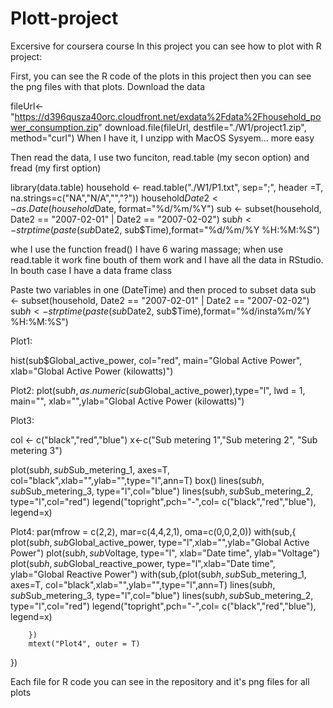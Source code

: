 Plott-project
=============

Excersive for coursera course
 In this project you can see how to plot with R project:
 
 First, you can see the R code of the plots in this project then you can see the png files with that plots.
Download the data

fileUrl<- "https://d396qusza40orc.cloudfront.net/exdata%2Fdata%2Fhousehold_power_consumption.zip"
download.file(fileUrl,
              destfile="./W1/project1.zip",
              method="curl")
When I have it, I unzipp with MacOS Sysyem... more easy 

Then read the data, I use two funciton, read.table (my secon option) and fread (my first
option)

library(data.table)
household <- read.table("./W1/P1.txt", sep=";", header =T, na.strings=c("NA","N/A","","?"))
household$Date2 <- as.Date(household$Date, format="%d/%m/%Y")
sub <- subset(household, Date2 == "2007-02-01" | Date2 == "2007-02-02")
sub$h <- strptime(paste(sub$Date2, sub$Time),format="%d/%m/%Y %H:%M:%S")


whe I use the function fread() I have 6 waring massage; when use read.table it work fine
bouth of them work and I have all the data in RStudio. In bouth case I have a data frame
class

Paste two variables in one (DateTime) and then proced to subset data
sub <- subset(household, Date2 == "2007-02-01" | Date2 == "2007-02-02")
sub$h <- strptime(paste(sub$Date2, sub$Time),format="%d/insta%m/%Y %H:%M:%S")


Plot1:
 
hist(sub$Global_active_power, col="red",
     main="Global Active Power", xlab="Global Active Power (kilowatts)")

Plot2:
plot(sub$h,as.numeric(sub$Global_active_power),type="l", lwd = 1, main="",
     xlab="",ylab="Global Active Power (kilowatts)")


Plot3:

col <- c("black","red","blue")
x<-c("Sub metering 1","Sub metering 2", "Sub metering 3")

plot(sub$h, sub$Sub_metering_1, axes=T, col="black",xlab="",ylab="",type="l",ann=T)
box()
lines(sub$h, sub$Sub_metering_3, type="l",col="blue")
lines(sub$h, sub$Sub_metering_2, type="l",col="red")
legend("topright",pch="-",col= c("black","red","blue"), legend=x)


Plot4:
par(mfrow = c(2,2), mar=c(4,4,2,1), oma=c(0,0,2,0))
with(sub,{
        plot(sub$h, sub$Global_active_power, type="l",xlab="",ylab="Global Active Power")
        plot(sub$h, sub$Voltage, type="l", xlab="Date time", ylab="Voltage")
        plot(sub$h, sub$Global_reactive_power, type="l",xlab="Date time", ylab="Global Reactive Power")
        with(sub,{plot(sub$h, sub$Sub_metering_1, axes=T, col="black",xlab="",ylab="",type="l",ann=T)
                  lines(sub$h, sub$Sub_metering_3, type="l",col="blue")
                  lines(sub$h, sub$Sub_metering_2, type="l",col="red")
                  legend("topright",pch="-",col= c("black","red","blue"), legend=x)
                  
        })
        mtext("Plot4", outer = T)
})

Each file for R code you can see in the repository and it's png files for all plots
